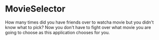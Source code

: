 # MovieSelector
How many times did you have friends over to watcha movie but you didn't know what to pick? Now you don't have to fight over what movie you are going to choose as this application chooses for you.

